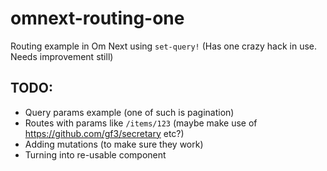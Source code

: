 # omnext-routing-one
Routing example in Om Next using `set-query!` (Has one crazy hack in use. Needs improvement still)

## TODO:
* Query params example (one of such is pagination)
* Routes with params like `/items/123` (maybe make use of https://github.com/gf3/secretary etc?)
* Adding mutations (to make sure they work)
* Turning into re-usable component
